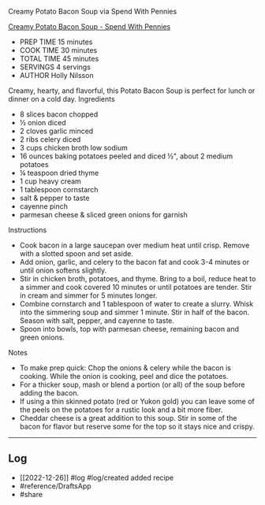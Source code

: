 Creamy Potato Bacon Soup via Spend With Pennies

[Creamy Potato Bacon Soup - Spend With Pennies](https://www.spendwithpennies.com/wprm_print/208463)

- PREP TIME 15 minutes
- COOK TIME 30 minutes
- TOTAL TIME 45 minutes
- SERVINGS 4 servings
- AUTHOR Holly Nilsson

Creamy, hearty, and flavorful, this Potato Bacon Soup is perfect for lunch or dinner on a cold day.
Ingredients

- 8 slices bacon chopped
- ½ onion diced
- 2 cloves garlic minced
- 2 ribs celery diced
- 3 cups chicken broth low sodium
- 16 ounces baking potatoes peeled and diced ½", about 2 medium potatoes
- ¼ teaspoon dried thyme
- 1 cup heavy cream
- 1 tablespoon cornstarch
- salt & pepper to taste
- cayenne pinch
- parmesan cheese & sliced green onions for garnish

Instructions
- Cook bacon in a large saucepan over medium heat until crisp. Remove with a slotted spoon and set aside.
- Add onion, garlic, and celery to the bacon fat and cook 3-4 minutes or until onion softens slightly.
- Stir in chicken broth, potatoes, and thyme. Bring to a boil, reduce heat to a simmer and cook covered 10 minutes or until potatoes are tender. Stir in cream and simmer for 5 minutes longer.
- Combine cornstarch and 1 tablespoon of water to create a slurry. Whisk into the simmering soup and simmer 1 minute. Stir in half of the bacon. Season with salt, pepper, and cayenne to taste.
- Spoon into bowls, top with parmesan cheese, remaining bacon and green onions.

Notes
- To make prep quick: Chop the onions & celery while the bacon is cooking. While the onion is cooking, peel and dice the potatoes.
- For a thicker soup, mash or blend a portion (or all) of the soup before adding the bacon.
- If using a thin skinned potato (red or Yukon gold) you can leave some of the peels on the potatoes for a rustic look and a bit more fiber.
- Cheddar cheese is a great addition to this soup. Stir in some of the bacon for flavor but reserve some for the top so it stays nice and crispy. 

---

## Log
- [[2022-12-26]] #log #log/created added recipe
- #reference/DraftsApp
- #share

